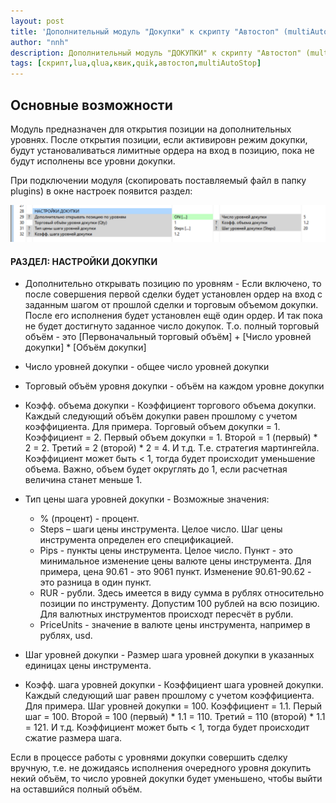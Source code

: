 ```yaml
---
layout: post
title: 'Дополнительный модуль "Докупки" к скрипту "Автостоп" (multiAutoStop)'
author: "nnh"
description: Дополнительный модуль "ДОКУПКИ" к скрипту "Автостоп" (multiAutoStop)
tags: [скрипт,lua,qlua,квик,quik,автостоп,multiAutoStop]
---
```


##	Основные возможности

Модуль предназначен для открытия позиции на дополнительных уровнях. После открытия позиции, если активировн режим докупки, будут установаливаться лимитные ордера на вход в позицию, пока не будут исполнены все уровни докупки.

При подключении модуля (скопировать поставляемый файл в папку plugins) в окне настроек появится раздел:

![](/assets/images/plugins/open_steps.PNG)


#### РАЗДЕЛ: НАСТРОЙКИ ДОКУПКИ

   - Дополнительно открывать позицию по уровням - Если включено, то после совершения первой сделки будет установлен ордер на вход с заданным шагом от прошлой сделки и торговым объемом докупки.
        После его исполнения будет установлен ещё один ордер. И так пока не будет достигнуто заданное число докупок.
        Т.о. полный торговый объём - это [Первоначальный торговый объём] + [Число уровней докупки]    * [Объём докупки]
   - Число уровней докупки - общее число уровней докупки
   - Торговый объём уровня докупки - объём на каждом уровне докупки
   - Коэфф. объема докупки - Коэффициент торгового объема докупки. Каждый следующий объём докупки равен прошлому с учетом коэффициента.
        Для примера. Торговый объем докупки = 1. Коэффициент = 2. Первый объем докупки = 1.
        Второй = 1 (первый)     *  2 = 2.
        Третий = 2 (второй)     *  2 = 4. И т.д. Т.е. стратегия мартингейла.
        Коэффициент может быть < 1, тогда будет происходит уменьшение объема.
        Важно, объем будет округлять до 1, если расчетная величина станет меньше 1.
   - Тип цены шага уровней докупки - Возможные значения:
      -  % (процент) - процент.
      -  Steps – шаги цены инструмента. Целое число. Шаг цены инструмента определен его спецификацией.
      -  Pips - пункты цены инструмента. Целое число. Пункт - это минимальное изменение цены валюте цены инструмента. Для примера, цена 90.61 - это 9061 пункт. Изменение 90.61-90.62 - это разница в один пункт.
      -  RUR - рубли. Здесь имеется в виду сумма в рублях относительно позиции по инструменту. Допустим 100 рублей на всю позицию. Для валютных инструментов происходт пересчёт в рубли.
      -  PriceUnits - значение в валюте цены инструмента, например в рублях, usd.

   - Шаг уровней докупки - Размер шага уровней докупки в указанных единицах цены инструмента.
   - Коэфф. шага уровней докупки - Коэффициент шага уровней докупки. Каждый следующий шаг равен прошлому с учетом коэффициента.
        Для примера. Шаг уровней докупки = 100. Коэффициент = 1.1. Перый шаг = 100.
        Второй = 100 (первый)     *  1.1 = 110.
        Третий = 110 (второй)     *  1.1 = 121. И т.д.
        Коэффициент может быть < 1, тогда будет происходит сжатие размера шага.

Если в процессе работы с уровнями докупки совершить сделку вручную, т.е. не дожидаясь исполнения очередного уровня докупить некий объём, то число уровней докупки будет уменьшено, чтобы выйти на оставшийся полный объём.
